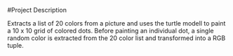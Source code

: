 #Project Description

Extracts a list of 20 colors from a picture and uses the turtle modell to paint a 10 x 10 grid of colored dots. 
Before painting an individual dot, a single random color is extracted from the 20 color list and transformed into a RGB tuple.
